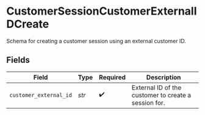 # CustomerSessionCustomerExternalIDCreate

Schema for creating a customer session using an external customer ID.


## Fields

| Field                                                | Type                                                 | Required                                             | Description                                          |
| ---------------------------------------------------- | ---------------------------------------------------- | ---------------------------------------------------- | ---------------------------------------------------- |
| `customer_external_id`                               | *str*                                                | :heavy_check_mark:                                   | External ID of the customer to create a session for. |